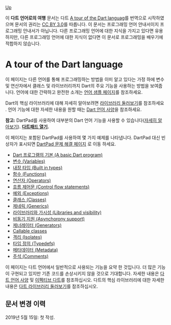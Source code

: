 [Up](../index.md)

이 **다트 언어로의 여행** 문서는 다트 [A tour of the Dart languag](https://dart.dev/guides/language/language-tour)를 번역으로 시작하였으며 문서의 권리는 [CC BY 3.0](http://creativecommons.org/licenses/by/3.0/)를 따릅니다. 이 문서는 프로그래밍 언어 안내서이지 프로그래밍 안내서가 아닙니다. 다른 프로그래밍 언어에 대한 지식을 가지고 있다면 유용하지만, 다른 프로그래밍 언어에 대한 지식이 없다면 이 문서로 프로그래밍을 배우기에 적합하지 않습니다.

# A tour of the Dart language

이 페이지는 다른 언어를 통해 프로그래밍하는 방법을 이미 알고 있다는 가정 하에 변수 및 연산자에서 클래스 및 라이브러리까지 Dart의 주요 기능을 사용하는 방법을 보여줍니다. 언어에 대한 간략하고 완전한 소개는 [언어 샘플 페이지](https://dart.dev/samples)를 참조하세요.

Dart의 핵심 라이브러리에 대해 자세히 알아보려면 [라이브러리 둘러보기](https://dart.dev/guides/libraries/library-tour)를 참조하세요 . 언어 기능에 대한 자세한 내용을 원할 때는 [Dart 언어 사양](https://dart.dev/guides/language/spec)을 참조하세요.

**참고:** DartPad를 사용하여 대부분의 Dart 언어 기능을 사용할 수 있습니다([자세히 알아보기](https://dart.dev/tools/dartpad)). **[다트패드 열기](https://dartpad.dev/).**

이 페이지는 포함된 DartPad를 사용하여 몇 가지 예제를 나타냅니다. DartPad 대신 빈 상자가 표시되면 [DartPad 문제 해결 페이지](https://dart.dev/tools/dartpad/troubleshoot) 로 이동 하세요.

- [Dart 프로그램의 기본 (A basic Dart program)](./a_basic_dart_program.md)
- [변수 (Variables)](./variables.md)
- [내장 타입 (Built in types)](./built_in_types.md)
- [함수 (Functions)](./functions.md)
- [연산자 (Operators)](./operators.md)
- [흐름 제어문 (Control flow statements)](./control_flow_statements.md)
- [예외 (Exceptions)](./exceptions.md)
- [클래스 (Classes)](./classes.md)
- [제네릭 (Generics)](./generics.md)
- [라이브러리와 가시성 (Libraries and visibility)](./libraries_and_visibility.md)
- [비동기 지원 (Asynchorony support)](./asynchrony_support.md)
- [제너레이터 (Generators)](./generators.md)
- [Callable classes](./callable_classes.md)
- [격리 (Isolates)](./Isolates.md)
- [타입 정의 (Typedefs)](./typedefs.md)
- [메타데이터 (Metadata)](./metadata.md)
- [주석 (Comments)](./comments.md)

이 페이지는 다트 언어에서 일반적으로 사용되는 기능을 요약 한 것입니다. 더 많은 기능이 구현되고 있지만 기존 코드를 손상시키지 않을 것으로 기대합니다. 자세한 내용은 [다트 언어 사양](https://dart.dev/guides/language/spec) 및 [이펙티브 다트](https://dart.dev/guides/language/effective-dart)를 참조하십시오. 다트의 핵심 라이브러리에 대한 자세한 내용은 [다트 라이브러리 둘러보기](https://dart.dev/guides/libraries/library-tour)를 참조하십시오.

## 문서 변경 이력

2019년 5월 15일: 첫 작성.
